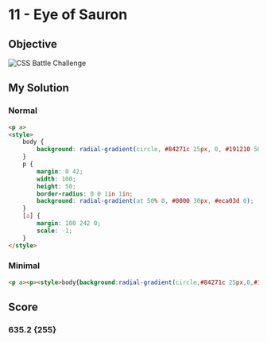 # 11 - Eye of Sauron

## Objective

![CSS Battle Challenge](https://cssbattle.dev/targets/11.png)

## My Solution

### Normal

```html
<p a>
<style>
	body {
		background: radial-gradient(circle, #84271c 25px, 0, #191210 50px, 0, #eca03d 70px, #191210 0);
	}
	p {
		margin: 0 42;
		width: 100;
		height: 50;
		border-radius: 0 0 1in 1in;
		background: radial-gradient(at 50% 0, #0000 30px, #eca03d 0);
	}
	[a] {
		margin: 100 242 0;
		scale: -1;
	}
</style>

```

### Minimal

```html
<p a><p><style>body{background:radial-gradient(circle,#84271c 25px,0,#191210 50px,0,#eca03d 70px,#191210 0)}p{margin:0 42;width:100;height:50;border-radius:0 0 1in 1in;background:radial-gradient(at 50% 0,#0000 30px,#eca03d 0)}[a]{margin:100 242 0;scale:-1

```

## Score

### 635.2 {255}
